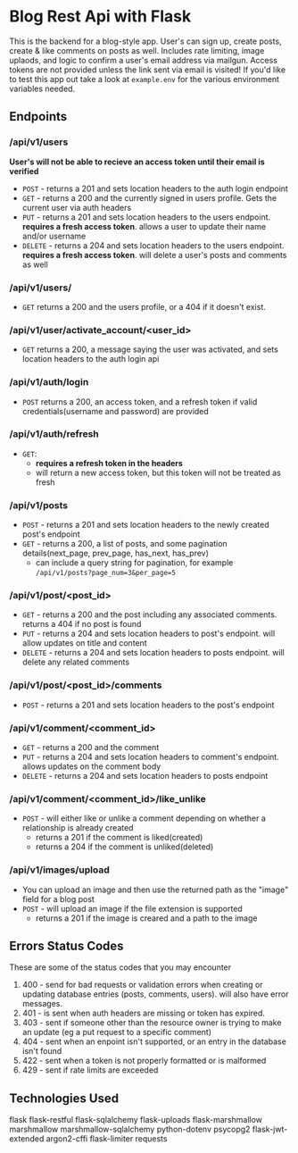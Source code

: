# Blog Rest Api with Flask
This is the backend for a blog-style app. User's can sign up, create posts, create & like comments on posts as well. Includes rate limiting, image uplaods, and logic to confirm a user's email address via mailgun. Access tokens are not provided unless the link sent via email is visited! If you'd like to test this app out take a look at ```example.env``` for the various environment variables needed.


## Endpoints

### /api/v1/users
<b>User's will not be able to recieve an access token until their email is verified</b>
  * ```POST``` - returns a 201 and sets location headers to the auth login endpoint
  * ```GET``` - returns a 200 and the currently signed in users profile. Gets the current user via auth headers
  * ```PUT``` - returns a 201 and sets location headers to the users endpoint. <b>requires a fresh access token</b>. 
    allows a user to update their name and/or username
  * ```DELETE``` - returns a 204 and sets location headers to the users endpoint. <b>requires a fresh access token</b>. 
    will delete a user's posts and comments as well

### /api/v1/users/<username>
  * ```GET``` returns a 200 and the users profile, or a 404 if it doesn't exist.

### /api/v1/user/activate_account/<user_id>
  * ```GET``` returns a 200, a message saying the user was activated, and sets location headers to the auth login api

### /api/v1/auth/login
  * ```POST``` returns a 200, an access token, and a refresh token if valid credentials(username and password) are provided

### /api/v1/auth/refresh
  * ```GET```:
    * <b>requires a refresh token in the headers</b>
    * will return a new access token, but this token will not be treated as fresh

### /api/v1/posts
  * ```POST``` - returns a 201 and sets location headers to the newly created post's endpoint
  * ```GET``` - returns a 200, a list of posts, and some pagination details(next_page, prev_page, has_next, has_prev)
    * can include a query string for pagination, for example ```/api/v1/posts?page_num=3&per_page=5```

### /api/v1/post/<post_id>
  * ```GET``` - returns a 200 and the post including any associated comments. returns a 404 if no post is found
  * ```PUT``` -  returns a 204 and sets location headers to post's endpoint. will allow updates on title and content
  * ```DELETE``` - returns a 204 and sets location headers to posts endpoint. will delete any related comments

### /api/v1/post/<post_id>/comments
  * ```POST``` - returns a 201 and sets location headers to the post's endpoint

### /api/v1/comment/<comment_id>
  * ```GET``` - returns a 200 and the comment
  * ```PUT``` - returns a 204 and sets location headers to comment's endpoint. allows updates on the comment body
  * ```DELETE``` - returns a 204 and sets location headers to posts endpoint

### /api/v1/comment/<comment_id>/like_unlike
  * ```POST``` - will either like or unlike a comment depending on whether a relationship is already created
      - returns a 201 if the comment is liked(created)
      - returns a 204 if the comment is unliked(deleted)

### /api/v1/images/upload
  * You can upload an image and then use the returned path as the "image" field for a blog post 
  * ```POST``` - will upload an image if the file extension is supported
      - returns a 201 if the image is creared and a path to the image

## Errors Status Codes
These are some of the status codes that you may encounter
  1) 400 - send for bad requests or validation errors when creating or updating database entries (posts, comments, users). will also have error messages.
  2) 401 - is sent when auth headers are missing or token has expired.
  3) 403 - sent if someone other than the resource owner is trying to make an update (eg a put request to a specific comment)
  4) 404 - sent when an enpoint isn't supported, or an entry in the database isn't found
  5) 422 - sent when a token is not properly formatted or is malformed
  6) 429 - sent if rate limits are exceeded

## Technologies Used
flask
flask-restful
flask-sqlalchemy
flask-uploads
flask-marshmallow
marshmallow
marshmallow-sqlalchemy
python-dotenv
psycopg2
flask-jwt-extended
argon2-cffi
flask-limiter
requests